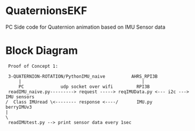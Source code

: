 # QuaternionsEKF
PC Side code for Quaternion animation based on IMU Sensor data 

# Block Diagram

```
 Proof of Concept 1:

 3-QUATERNION-ROTATION/PythonIMU_naive          AHRS_RPI3B
     |                                              |
     PC              udp socket over wifi         RPI3B
 readIMU_naive.py---------> request -----> reqIMUData.py <--- i2c ---> IMU sensors
/  Class IMUread \<-------- response <----/       IMU.py               berryIMUv3
|
\
 readIMUtest.py --> print sensor data every 1sec

```


